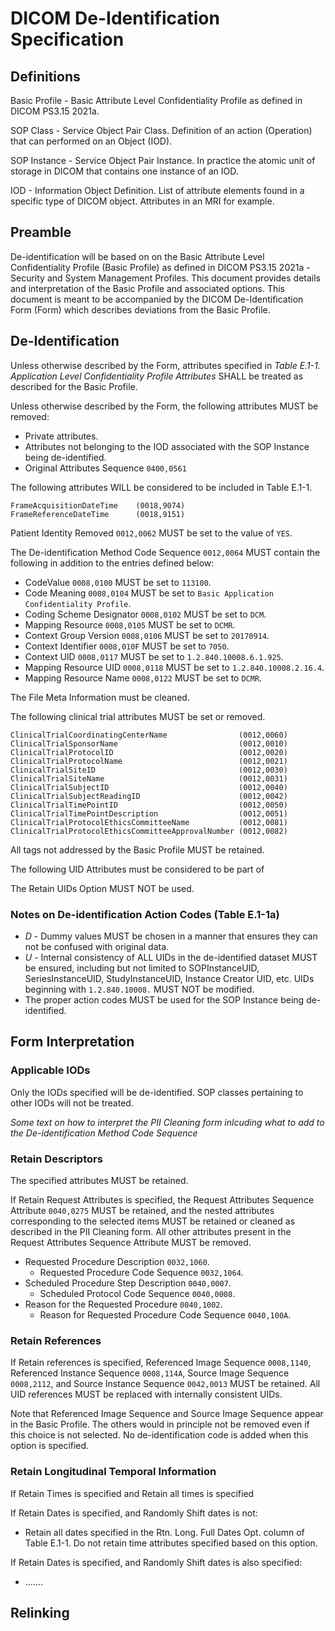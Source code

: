 # DICOM De-Identification Specification

## Definitions

Basic Profile - Basic Attribute Level Confidentiality Profile as defined in DICOM PS3.15 2021a.

SOP Class - Service Object Pair Class. Definition of an action (Operation) that can performed on an Object (IOD).

SOP Instance - Service Object Pair Instance. In practice the atomic unit of storage in DICOM that contains one instance of an IOD.

IOD - Information Object Definition. List of attribute elements found in a specific type of DICOM object. Attributes in an MRI for example.

## Preamble

De-identification will be based on on the Basic Attribute Level Confidentiality Profile (Basic Profile) as defined in DICOM PS3.15 2021a - Security and System Management Profiles. This document provides details and interpretation of the Basic Profile and associated options. This document is meant to be accompanied by the DICOM De-Identification Form (Form) which describes deviations from the Basic Profile.

## De-Identification

Unless otherwise described by the Form, attributes specified in *Table E.1-1. Application Level Confidentiality Profile Attributes* SHALL be treated as described for the Basic Profile.

Unless otherwise described by the Form, the following attributes MUST be removed:

- Private attributes.
- Attributes not belonging to the IOD associated with the SOP Instance being de-identified.
- Original Attributes Sequence `0400,0561`

The following attributes WILL be considered to be included in Table E.1-1.

```
FrameAcquisitionDateTime    (0018,9074)
FrameReferenceDateTime      (0018,9151)
```

Patient Identity Removed `0012,0062` MUST be set to the value of `YES`.

The De-identification Method Code Sequence `0012,0064` MUST contain the following in addition to the entries defined below:

- CodeValue `0008,0100` MUST be set to `113100`.
- Code Meaning `0008,0104` MUST be set to `Basic Application Confidentiality Profile`.
- Coding Scheme Designator `0008,0102` MUST be set to `DCM`.
- Mapping Resource `0008,0105` MUST be set to `DCMR`.
- Context Group Version `0008,0106` MUST be set to `20170914`.
- Context Identifier `0008,010F` MUST be set to `7050`.
- Context UID `0008,0117` MUST be set to `1.2.840.10008.6.1.925`.
- Mapping Resource UID `0008,0118` MUST be set to `1.2.840.10008.2.​16.​4`.
- Mapping Resource Name `0008,0122` MUST be set to `DCMR`.

The File Meta Information must be cleaned.

The following clinical trial attributes MUST be set or removed.

```
ClinicalTrialCoordinatingCenterName                (0012,0060)
ClinicalTrialSponsorName                           (0012,0010)
ClinicalTrialProtocolID                            (0012,0020)
ClinicalTrialProtocolName                          (0012,0021)
ClinicalTrialSiteID                                (0012,0030)
ClinicalTrialSiteName                              (0012,0031)
ClinicalTrialSubjectID                             (0012,0040)
ClinicalTrialSubjectReadingID                      (0012,0042)
ClinicalTrialTimePointID                           (0012,0050)
ClinicalTrialTimePointDescription                  (0012,0051)
ClinicalTrialProtocolEthicsCommitteeName           (0012,0081)
ClinicalTrialProtocolEthicsCommitteeApprovalNumber (0012,0082)
```

All tags not addressed by the Basic Profile MUST be retained.

The following UID Attributes must be considered to be part of  

The Retain UIDs Option MUST NOT be used.

### Notes on De-identification Action Codes (Table E.1-1a)

- *D* - Dummy values MUST be chosen in a manner that ensures they can not be confused with original data.
- *U* - Internal consistency of ALL UIDs in the de-identified dataset MUST be ensured, including but not limited to SOPInstanceUID, SeriesInstanceUID, StudyInstanceUID, Instance Creator UID, etc. UIDs beginning with `1.2.840.10008.` MUST NOT be modified.
- The proper action codes MUST be used for the SOP Instance being de-identified.

## Form Interpretation

### Applicable IODs

Only the IODs specified will be de-identified. SOP classes pertaining to other IODs will not be treated.

*Some text on how to interpret the PII Cleaning form inlcuding what to add to the De-identification Method Code Sequence*

### Retain Descriptors

The specified attributes MUST be retained.

If Retain Request Attributes is specified, the Request Attributes Sequence Attribute `0040,0275` MUST be retained, and the nested attributes corresponding to the selected items MUST be retained or cleaned as described in the PII Cleaning form. All other attributes present in the Request Attributes Sequence Attribute MUST be removed.

- Requested Procedure Description `0032,1060`.
  - Requested Procedure Code Sequence `0032,1064`.
- Scheduled Procedure Step Description `0040,0007`.
  - Scheduled Protocol Code Sequence `0040,0008`.
- Reason for the Requested Procedure `0040,1002`.
  - Reason for Requested Procedure Code Sequence `0040,100A`.

### Retain References

If Retain references is specified, Referenced Image Sequence `0008,1140`, Referenced Instance Sequence `0008,114A`, Source Image Sequence `0008,2112`, and Source Instance Sequence `0042,0013` MUST be retained. All UID references MUST be replaced with internally consistent UIDs.

Note that Referenced Image Sequence and Source Image Sequence appear in the Basic Profile. The others would in principle not be removed even if this choice is not selected. No de-identification code is added when this option is specified.

### Retain Longitudinal Temporal Information

If Retain Times is specified and Retain all times is specified

If Retain Dates is specified, and Randomly Shift dates is not:

- Retain all dates specified in the Rtn. Long. Full Dates Opt. column of Table E.1-1. Do not retain time attributes specified based on this option.

If Retain Dates is specified, and Randomly Shift dates is also specified:

- .......


## Relinking